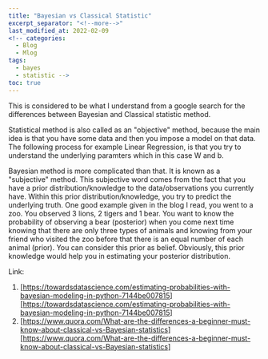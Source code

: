 ```yaml
---
title: "Bayesian vs Classical Statistic"
excerpt_separator: "<!--more-->"
last_modified_at: 2022-02-09
<!-- categories:
  - Blog
  - Mlog
tags:
  - bayes
  - statistic -->
toc: true
---
```


This is considered to be what I understand from a google search for the differences between Bayesian and Classical statistic method.

Statistical method is also called as an "objective" method, because the main idea is that you have some data and then you impose a model on that data. The following process for example Linear Regression, is that you try to understand the underlying paramters which in this case W and b.

Bayesian method is more complicated than that. It is known as a "subjective" method. This subjective word comes from the fact that you have a prior distribution/knowledge to the data/observations you currently have. Within this prior distribution/knowledge, you try to predict the underlying truth. One good example given in the blog I read, you went to a zoo. You observed 3 lions, 2 tigers and 1 bear. You want to know the probability of observing a bear (posterior) when you come next time knowing that there are only three types of animals and knowing from your friend who visited the zoo before that there is an equal number of each animal (prior). You can consider this prior as belief. Obviously, this prior knowledge would help you in estimating your posterior distribution.


Link: 
1. [https://towardsdatascience.com/estimating-probabilities-with-bayesian-modeling-in-python-7144be007815][https://towardsdatascience.com/estimating-probabilities-with-bayesian-modeling-in-python-7144be007815]
2. [https://www.quora.com/What-are-the-differences-a-beginner-must-know-about-classical-vs-Bayesian-statistics][https://www.quora.com/What-are-the-differences-a-beginner-must-know-about-classical-vs-Bayesian-statistics]


[https://www.quora.com/What-are-the-differences-a-beginner-must-know-about-classical-vs-Bayesian-statistics]: https://www.quora.com/What-are-the-differences-a-beginner-must-know-about-classical-vs-Bayesian-statistics
[https://towardsdatascience.com/estimating-probabilities-with-bayesian-modeling-in-python-7144be007815]: https://towardsdatascience.com/estimating-probabilities-with-bayesian-modeling-in-python-7144be007815
